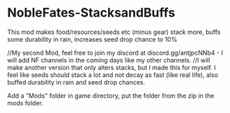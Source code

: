 # NobleFates-StacksandBuffs
This mod makes food/resources/seeds etc (minus gear) stack more, buffs some durability in rain, increases seed drop chance to 10%

//My second Mod, feel free to join my discord at discord.gg/antjpcNNb4 - I will add NF channels in the coming days like my other channels.
//I will make another version that only alters stacks, but I made this for myself. I feel like seeds should stack a lot and not decay as fast (like real life), also buffed durability in rain and seed drop chances.


Add a "Mods" folder in game directory, put the folder from the zip in the mods folder.
